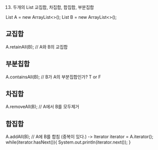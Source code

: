 13. 두개의 List 교집합, 차집합, 합집합, 부분집합

List<Integer> A = new ArrayList<>();
List<Integer> B = new ArrayList<>();

## 교집합
A.retainAll(B); // A와 B의 교집합

## 부분칩합
A.containsAll(B); // B가 A의 부분집합인가? T or F

## 차집합
A.removeAll(B); // A에서 B를 모두제거

## 합집합
A.addAll(B); // A에 B를 합침 (중복이 있다.)
-> 
Iterator iterator = A.iterator();
while(iterator.hasNext()){
  System.out.println(iterator.next());
}